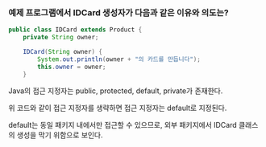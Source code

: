 ### 예제 프로그램에서 IDCard 생성자가 다음과 같은 이유와 의도는?

~~~ java
public class IDCard extends Product {
    private String owner;

    IDCard(String owner) {
        System.out.println(owner + "의 카드를 만듭니다");
        this.owner = owner;
    }
~~~

Java의 접근 지정자는 public, protected, default, private가 존재한다.

위 코드와 같이 접근 지정자를 생략하면 접근 지정자는 default로 지정된다.

default는 동일 패키지 내에서만 접근할 수 있으므로, 외부 패키지에서 IDCard 클래스의 생성을 막기 위함으로 보인다.

